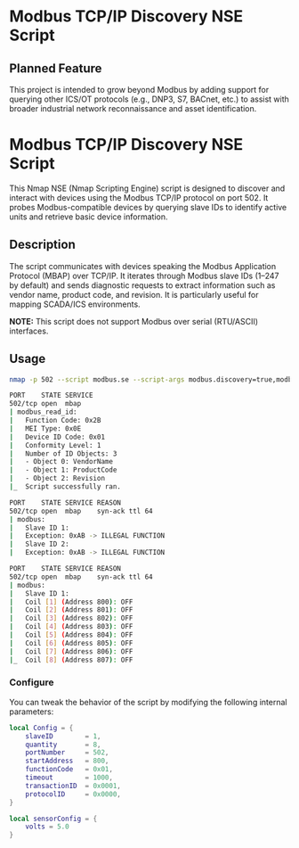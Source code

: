 # Modbus TCP/IP Discovery NSE Script

## Planned Feature  
This project is intended to grow beyond Modbus by adding support for querying other ICS/OT protocols (e.g., DNP3, S7, BACnet, etc.) to assist with broader industrial network reconnaissance and asset identification.

# Modbus TCP/IP Discovery NSE Script

This Nmap NSE (Nmap Scripting Engine) script is designed to discover and interact with devices using the Modbus TCP/IP protocol on port 502. It probes Modbus-compatible devices by querying slave IDs to identify active units and retrieve basic device information.

## Description

The script communicates with devices speaking the Modbus Application Protocol (MBAP) over TCP/IP. It iterates through Modbus slave IDs (1–247 by default) and sends diagnostic requests to extract information such as vendor name, product code, and revision. It is particularly useful for mapping SCADA/ICS environments.

**NOTE:** This script does not support Modbus over serial (RTU/ASCII) interfaces.

## Usage

```bash
nmap -p 502 --script modbus.se --script-args modbus.discovery=true,modbus.aggressive=true <target>
```

```bash
PORT    STATE SERVICE
502/tcp open  mbap
| modbus_read_id:
|   Function Code: 0x2B
|   MEI Type: 0x0E
|   Device ID Code: 0x01
|   Conformity Level: 1
|   Number of ID Objects: 3
|   - Object 0: VendorName
|   - Object 1: ProductCode
|   - Object 2: Revision
|_  Script successfully ran.

PORT    STATE SERVICE REASON
502/tcp open  mbap    syn-ack ttl 64
| modbus: 
|   Slave ID 1:
|   Exception: 0xAB -> ILLEGAL FUNCTION
|   Slave ID 2:
|   Exception: 0xAB -> ILLEGAL FUNCTION

PORT    STATE SERVICE REASON
502/tcp open  mbap    syn-ack ttl 64
| modbus: 
|   Slave ID 1:
|   Coil [1] (Address 800): OFF
|   Coil [2] (Address 801): OFF
|   Coil [3] (Address 802): OFF
|   Coil [4] (Address 803): OFF
|   Coil [5] (Address 804): OFF
|   Coil [6] (Address 805): OFF
|   Coil [7] (Address 806): OFF
|_  Coil [8] (Address 807): OFF
```

### Configure

You can tweak the behavior of the script by modifying the following internal parameters:

```lua
local Config = {
    slaveID        = 1,
    quantity       = 8,
    portNumber     = 502,
    startAddress   = 800,
    functionCode   = 0x01,
    timeout        = 1000,
    transactionID  = 0x0001,
    protocolID     = 0x0000,
}

local sensorConfig = {
    volts = 5.0
}
```

